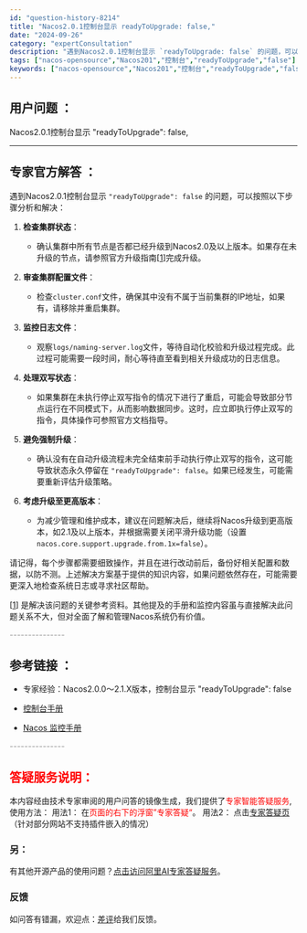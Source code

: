 ```yaml
---
id: "question-history-8214"
title: "Nacos2.0.1控制台显示 readyToUpgrade: false,"
date: "2024-09-26"
category: "expertConsultation"
description: "遇到Nacos2.0.1控制台显示 `readyToUpgrade: false` 的问题，可以按照以下步骤分析和解决：1. **检查集群状态**：   - 确认集群中所有节点是否都已经升级到Nacos2.0及以上版本。如果存在未升级的节点，请参照官方升级指南[[1](https://nacos.i"
tags: ["nacos-opensource","Nacos201","控制台","readyToUpgrade","false"]
keywords: ["nacos-opensource","Nacos201","控制台","readyToUpgrade","false"]
---
```


## 用户问题 ： 
 Nacos2.0.1控制台显示 "readyToUpgrade": false,  

---------------
## 专家官方解答 ：

遇到Nacos2.0.1控制台显示 `"readyToUpgrade": false` 的问题，可以按照以下步骤分析和解决：

1. **检查集群状态**：
   - 确认集群中所有节点是否都已经升级到Nacos2.0及以上版本。如果存在未升级的节点，请参照官方升级指南[[1](https://nacos.io/docs/latest/upgrading/200-upgrading/)]完成升级。

2. **审查集群配置文件**：
   - 检查`cluster.conf`文件，确保其中没有不属于当前集群的IP地址，如果有，请移除并重启集群。

3. **监控日志文件**：
   - 观察`logs/naming-server.log`文件，等待自动化校验和升级过程完成。此过程可能需要一段时间，耐心等待直至看到相关升级成功的日志信息。

4. **处理双写状态**：
   - 如果集群在未执行停止双写指令的情况下进行了重启，可能会导致部分节点运行在不同模式下，从而影响数据同步。这时，应立即执行停止双写的指令，具体操作可参照官方文档指导。

5. **避免强制升级**：
   - 确认没有在自动升级流程未完全结束前手动执行停止双写的指令，这可能导致状态永久停留在 `"readyToUpgrade": false`。如果已经发生，可能需要重新评估升级策略。

6. **考虑升级至更高版本**：
   - 为减少管理和维护成本，建议在问题解决后，继续将Nacos升级到更高版本，如2.1及以上版本，并根据需要关闭平滑升级功能（设置`nacos.core.support.upgrade.from.1x=false`）。

请记得，每个步骤都需要细致操作，并且在进行改动前后，备份好相关配置和数据，以防不测。上述解决方案基于提供的知识内容，如果问题依然存在，可能需要更深入地检查系统日志或寻求社区帮助。

[[1](https://nacos.io/docs/latest/upgrading/200-upgrading/)] 是解决该问题的关键参考资料。其他提及的手册和监控内容虽与直接解决此问题关系不大，但对全面了解和管理Nacos系统仍有价值。


<font color="#949494">---------------</font> 


## 参考链接 ：

* 专家经验：Nacos2.0.0～2.1.X版本，控制台显示 "readyToUpgrade": false 
 
 * [控制台手册](https://nacos.io/docs/latest/guide/admin/console-guide)
 
 * [Nacos 监控手册](https://nacos.io/docs/latest/guide/admin/monitor-guide)


 <font color="#949494">---------------</font> 
 


## <font color="#FF0000">答疑服务说明：</font> 

本内容经由技术专家审阅的用户问答的镜像生成，我们提供了<font color="#FF0000">专家智能答疑服务</font>,使用方法：
用法1： 在<font color="#FF0000">页面的右下的浮窗”专家答疑“</font>。
用法2： 点击[专家答疑页](https://answer.opensource.alibaba.com/docs/intro)（针对部分网站不支持插件嵌入的情况）
### 另：


有其他开源产品的使用问题？[点击访问阿里AI专家答疑服务](https://answer.opensource.alibaba.com/docs/intro)。
### 反馈
如问答有错漏，欢迎点：[差评](https://ai.nacos.io/user/feedbackByEnhancerGradePOJOID?enhancerGradePOJOId=13571)给我们反馈。
